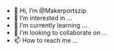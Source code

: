 - 👋 Hi, I’m @Makerportszip
- 👀 I’m interested in ...
- 🌱 I’m currently learning ...
- 💞️ I’m looking to collaborate on ...
- 📫 How to reach me ...

<!---
Makerportszip/Makerportszip is a ✨ special ✨ repository because its `README.md` (this file) appears on your GitHub profile.
You can click the Preview link to take a look at your changes.
--->
